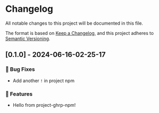 # Changelog

All notable changes to this project will be documented in this file.

The format is based on [Keep a Changelog](https://keepachangelog.com/en/1.0.0/),
and this project adheres to [Semantic Versioning](https://semver.org/spec/v2.0.0.html).

## [0.1.0] - 2024-06-16-02-25-17

### 🐛 Bug Fixes

- Add another `!` in project npm

### 🚀 Features

- Hello from project-ghrp-npm!

